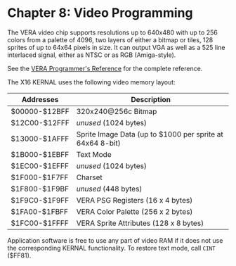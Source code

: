 
# Chapter 8: Video Programming

The VERA video chip supports resolutions up to 640x480 with up to 256 colors from a palette of 4096, two layers of either a bitmap or tiles, 128 sprites of up to 64x64 pixels in size. It can output VGA as well as a 525 line interlaced signal, either as NTSC or as RGB (Amiga-style).

See the [VERA Programmer's Reference](VERA%20Programmer's%20Reference.md) for the complete reference.

The X16 KERNAL uses the following video memory layout:

| Addresses     | Description                                                  |
|---------------|--------------------------------------------------------------|
| \$00000-\$12BFF | 320x240@256c Bitmap                                        |
| \$12C00-\$12FFF | *unused* (1024 bytes)                                      |
| \$13000-\$1AFFF | Sprite Image Data (up to \$1000 per sprite at 64x64 8-bit) |
| \$1B000-\$1EBFF | Text Mode                                                  |
| \$1EC00-\$1EFFF | *unused* (1024 bytes)                                      |
| \$1F000-\$1F7FF | Charset                                                    |
| \$1F800-\$1F9BF | *unused* (448 bytes)                                       |
| \$1F9C0-\$1F9FF | VERA PSG Registers (16 x 4 bytes)                          |
| \$1FA00-\$1FBFF | VERA Color Palette (256 x 2 bytes)                         |
| \$1FC00-\$1FFFF | VERA Sprite Attributes (128 x 8 bytes)                     |

Application software is free to use any part of video RAM if it does not use the corresponding KERNAL functionality. To restore text mode, call `CINT` (\$FF81).

<!-- For PDF formatting -->
<div class="page-break"></div>

